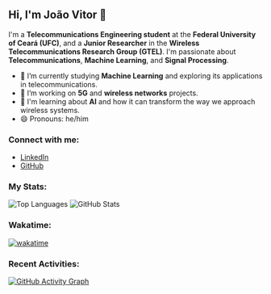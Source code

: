 ## Hi, I'm João Vitor 👋

I'm a **Telecommunications Engineering student** at the **Federal University of Ceará (UFC)**, and a **Junior Researcher** in the **Wireless Telecommunications Research Group (GTEL)**. I'm passionate about **Telecommunications**, **Machine Learning**, and **Signal Processing**.

- 🌱 I’m currently studying **Machine Learning** and exploring its applications in telecommunications.
- 🔭 I’m working on **5G** and **wireless networks** projects.
- 🤖 I'm learning about **AI** and how it can transform the way we approach wireless systems.
- 😄 Pronouns: he/him

### Connect with me:
- [LinkedIn](https://www.linkedin.com/in/joaovitor)
- [GitHub](https://github.com/vitorfraga12)

### My Stats:
![Top Languages](https://github-readme-stats.vercel.app/api/top-langs/?username=vitorfraga12&layout=compact)
![GitHub Stats](https://github-readme-stats.vercel.app/api?username=vitorfraga12&show_icons=true&hide_title=true&count_private=true)

### Wakatime:
[![wakatime](https://wakatime.com/badge/user/your-wakatime-id.svg)](https://wakatime.com/@your-wakatime-id)

### Recent Activities:
[![GitHub Activity Graph](https://activity-graph.herokuapp.com/graph?username=vitorfraga12&theme=dracula)](https://github.com/vitorfraga12)
